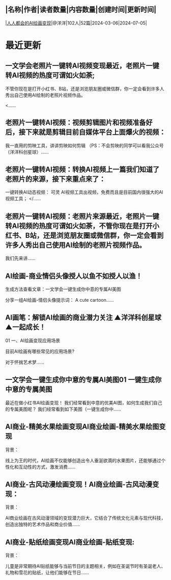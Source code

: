 |名称|作者|读者数量|内容数量|创建时间|更新时间|
---
|[人人都会的AI绘画变现](https://xiaobot.net/p/Vlccycc168?refer=0b133df9-27dc-423b-8101-639049001c13)|@洋洋|102人|52篇|2024-03-06|2024-07-05|

# 最近更新
## 一文学会老照片一键转AI视频变现最近，老照片一键转AI视频的热度可谓如火如荼;
不管你现在是打开小红书、B站，还是浏览朋友圈或微信群，你一定会看到许多人秀出自己使用AI绘制的老照片视频作品。

<......
## 老照片一键转AI视频：视频剪辑图片和视频准备好后，接下来就是剪辑目前自媒体平台上面爆火的视频：

我一直用的剪映工具，讲讲剪映如何剪辑
（PS：不会剪映的同学可以看我公众号（洋洋科创星球）......
## 老照片一键转AI视频：转换AI视频上一篇我们知道了老照片的来源，接下来重点来了：

一键转换AI动态视频：
可灵 AI视频工具出视频，免费而且是目前国内很强大的AI视频工具；
</......
## 老照片一键转AI视频：老照片来源最近，老照片一键转AI视频的热度可谓如火如荼，不管你现在是打开小红书、B站，还是浏览朋友圈或微信群，你一定会看到许多人秀出自己使用AI绘制的老照片视频作品。

我们先来讲......
## AI绘画-商业情侣头像授人以鱼不如授人以渔！
生成方法查看文章：一文学会一键生成你中意的专属AI美图

分享一组AI绘画-情侣头像提示词：
A cute cartoon......
## AI画笔：解锁AI绘画的商业潜力关注 ▲洋洋科创星球▲一起成长！

01 一、AI绘画变现应用场景

目前AI绘画有哪些常见的应用场景?

对于怀揣艺术梦......
## 一文学会一键生成你中意的专属AI美图01 一键生成你中意的专属美图
最近在做小红书AI绘画变现！
我们经常看到中意的优美AI图，如何生成我们自己的专属美图呢？
我们经常看到如下美图（一键生成你中......
## AI商业-精美水果绘画变现AI商业绘画-精美水果绘图变现

背景：

线上为王的时代，AI绘画不仅能够创造出令人垂涎欲滴的水果图片，还能够通过个性化和互动性的方式，激发消费......
## AI商业-古风动漫绘画变现！AI商业绘画-古风动漫变现：

背景：

AI商业绘画在古风动漫领域的变现潜力巨大，它结合了传统文化元素与现代科技，创造出独特的艺术作品和商业价值......
## AI商业-贴纸绘画变现AI商业绘画-贴纸变现:

背景：

儿童是非常期待AI贴纸能够与当前节日的主题相关，例如在圣诞节时有圣诞老人、礼物和雪花的贴纸，让他们能够在节日......

